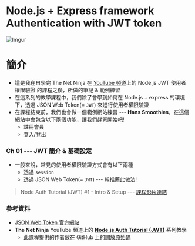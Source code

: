 Node.js + Express framework Authentication with JWT token
===

![Imgur](https://i.imgur.com/MIYoqBLt.png)

# 簡介
- 這是我在自學完 The Net Ninja 在 [YouTube 頻道]((https://www.youtube.com/channel/UCW5YeuERMmlnqo4oq8vwUpg))上的 Node.js JWT 使用者權限驗證 的課程之後，所做的筆記 & 範例練習
- 在這系列的教學課程中，我們除了會學到如何在 Node.js + express 的環境下，透過 JSON Web Token(= `JWT`) 來進行使用者權限驗證
- 在課程結束前，我們也會做一個範例網站練習 --- **Hans Smoothies**，在這個網站中會包含以下兩個功能，讓我們趕緊開始吧!
  + 註冊會員
  + 登入/登出

### Ch 01 --- JWT 簡介 & 基礎設定
- 一般來說，常見的使用者權限驗證方式會有以下兩種
  + 透過 `session`
  + 透過 JSON Web Token(= `JWT`) --- 較推薦此做法!

> Node Auth Tutorial (JWT) #1 - Intro & Setup --- [課程影片連結](https://www.youtube.com/watch?v=SnoAwLP1a-0&list=PL4cUxeGkcC9iqqESP8335DA5cRFp8loyp)

### 參考資料
- [JSON Web Token 官方網站](https://jwt.io/)
- **The Net Ninja** YouTube 頻道上的 [**Node.js Auth Tutorial (JWT)**](https://www.youtube.com/watch?v=SnoAwLP1a-0&list=PL4cUxeGkcC9iqqESP8335DA5cRFp8loyp) 系列教學
  + 此課程提供的作者放在 GitHub 上的[開放原始碼](https://github.com/iamshaunjp/node-express-jwt-auth)